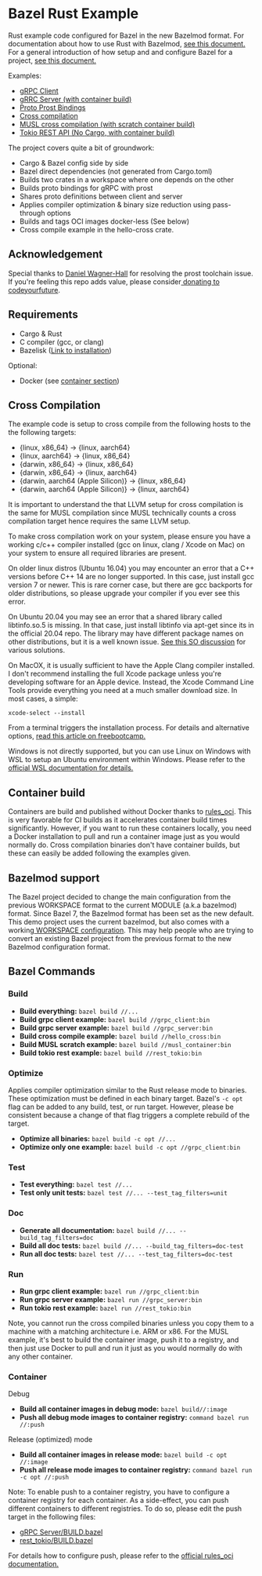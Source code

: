 # Bazel Rust Example

Rust example code configured for Bazel in the new Bazelmod format.
For documentation about how to use Rust with Bazelmod, [see this document.](bzlmod.md)
For a general introduction of how setup and and configure Bazel for a project, [see this document.](bzl_intro.md)

Examples:

* [gRPC Client](grpc_client)
* [gRRC Server (with container build)](grpc_server)
* [Proto Prost Bindings](proto_bindings)
* [Cross compilation](hello_cross)
* [MUSL cross compilation (with scratch container build)](musl_container)
* [Tokio REST API (No Cargo, with container build)](rest_tokio)

The project covers quite a bit of groundwork:

* Cargo & Bazel config side by side
* Bazel direct dependencies (not generated from Cargo.toml)
* Builds two crates in a workspace where one depends on the other
* Builds proto bindings for gRPC with prost
* Shares proto definitions between client and server
* Applies compiler optimization & binary size reduction using pass-through options
* Builds and tags OCI images docker-less (See below)
* Cross compile example in the hello-cross crate.

## Acknowledgement

Special thanks to [Daniel Wagner-Hall](https://github.com/illicitonion) for resolving the prost toolchain issue.
If you're feeling this repo adds value, please
consider[ donating to codeyourfuture]( https://codeyourfuture.io/donate/).

## Requirements

* Cargo & Rust
* C compiler (gcc, or clang)
* Bazelisk ([Link to installation](https://bazel.build/install/bazelisk))

Optional:

* Docker (see [container section](#container-build))

## Cross Compilation

The example code is setup to cross compile from the following hosts to the the following targets:

* {linux, x86_64} -> {linux, aarch64}
* {linux, aarch64} -> {linux, x86_64}
* {darwin, x86_64} -> {linux, x86_64}
* {darwin, x86_64} -> {linux, aarch64}
* {darwin, aarch64 (Apple Silicon)} -> {linux, x86_64}
* {darwin, aarch64 (Apple Silicon)} -> {linux, aarch64}

It is important to understand the that LLVM setup for cross compilation is the same for MUSL compilation since MUSL
technically counts a cross compilation target hence requires the same LLVM setup.

To make cross compilation work on your system, please ensure you have a working c/c++ compiler installed (gcc on linux,
clang / Xcode on Mac) on your system to ensure all required libraries are present.

On older linux distros (Ubuntu 16.04) you may encounter an error that a C++ versions before C++ 14 are no longer
supported. In this case, just install gcc version 7 or newer. This is rare corner case, but there are gcc backports for
older distributions, so please upgrade your compiler if you ever see this error.

On Ubuntu 20.04 you may see an error that a shared library called libtinfo.so.5 is missing. In that case, just install
libtinfo via apt-get since its in the official 20.04 repo. The library may have different package names on other
distributions, but it is a well known
issue. [See this SO discussion](https://stackoverflow.com/questions/48674104/clang-error-while-loading-shared-libraries-libtinfo-so-5-cannot-open-shared-o)
for various solutions.

On MacOX, it is usually sufficient to have the Apple Clang compiler installed.
I don't recommend installing the full Xcode package unless you're developing software for an Apple device. Instead, the
Xcode Command Line Tools provide everything you need at a much smaller download size. In most cases, a simple:

`xcode-select --install`

From a terminal triggers the installation process. For details and alternative
options, [read this article on freebootcamp.](https://www.freecodecamp.org/news/install-xcode-command-line-tools/)

Windows is not directly supported, but you can use Linux on Windows with WSL to setup an Ubuntu environment within
Windows. Please refer to
the [official WSL documentation for details.](https://learn.microsoft.com/en-us/windows/wsl/install)

## Container build

Containers are build and published without Docker thanks
to [rules_oci](https://github.com/bazel-contrib/rules_oci/tree/main). This is very favorable for CI builds as it
accelerates container build times significantly. However, if you want to run these containers locally, you need a Docker
installation to pull and run a container image just as you would normally do. Cross compilation binaries don't have
container builds, but these can easily be added following the examples given.

## Bazelmod support

The Bazel project decided to change the main configuration from the previous WORKSPACE format to the
current MODULE (a.k.a bazelmod) format. Since Bazel 7, the Bazelmod format has been set as the new default. This demo
project uses the current bazelmod, but also comes with a working[ WORKSPACE configuration](config/workspace/WORKSPACE).
This may help people who are
trying to convert an existing Bazel project from the previous format to the new Bazelmod configuration format.

## Bazel Commands

### Build

* **Build everything:** `bazel build //...`
* **Build grpc client example:** `bazel build //grpc_client:bin`
* **Build grpc server example:** `bazel build //grpc_server:bin`
* **Build cross compile example:** `bazel build //hello_cross:bin`
* **Build MUSL scratch example:** `bazel build //musl_container:bin`
* **Build tokio rest example:** `bazel build //rest_tokio:bin`

### Optimize

Applies compiler optimization similar to the Rust release mode to binaries. These optimization must be defined in each
binary target. Bazel's `-c opt` flag can be added to any build, test, or run target. However, please be consistent
because a change of that flag triggers a complete rebuild of the target.

* **Optimize all binaries:** `bazel build -c opt //...`
* **Optimize only one example:** `bazel build -c opt //grpc_client:bin`

### Test

* **Test everything:** `bazel test //...`
* **Test only unit tests:** `bazel test //... --test_tag_filters=unit`

### Doc

* **Generate all documentation:** `bazel build //... --build_tag_filters=doc`
* **Build all doc tests:** `bazel build //... --build_tag_filters=doc-test`
* **Run all doc tests:** `bazel test //... --test_tag_filters=doc-test`

### Run

* **Run grpc client example:** `bazel run //grpc_client:bin`
* **Run grpc server example:** `bazel run //grpc_server:bin`
* **Run tokio rest example:**  `bazel run //rest_tokio:bin`

Note, you cannot run the cross compiled binaries unless you copy them to a machine with a matching
architecture i.e. ARM or x86. For the MUSL example, it's best to build the container image, push it to a registry,
and then just use Docker to pull and run it just as you would normally do with any other container.

### Container

Debug

* **Build all container images in debug mode:** `bazel build//:image`
* **Push all debug mode images to container registry:** `command bazel run //:push`

Release (optimized) mode

* **Build all container images in release mode:** `bazel build -c opt //:image`
* **Push all release mode images to container registry:** `command bazel run -c opt //:push`

Note: To enable push to a container registry, you have to configure a container registry for each container. As a
side-effect, you can push different containers to different registries. To do so, please edit the push target in the
following files:

* [gRPC Server/BUILD.bazel](grpc_server/BUILD.bazel)
* [rest_tokio/BUILD.bazel](rest_tokio/BUILD.bazel)

For details how to configure push, please refer to
the [official rules_oci documentation.](https://github.com/bazel-contrib/rules_oci/blob/main/docs/push.md)
